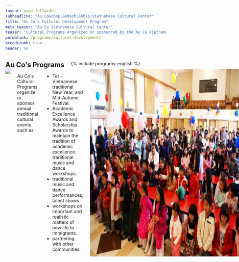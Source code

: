 ```yaml
---
layout: page-fullwidth
subheadline: "Au Co&nbsp;&mdash;&nbsp;Vietnamese Cultural Center"
title: "Au Co's Cultural Development Program"
meta_teaser: "Au Co Vietnamese Cultural Center"
teaser: "Cultural Programs organized or sponsored by the Au Co Vietnamese Cultural Center."
permalink: /programs/cultural-development/
breadcrumb: true
header: no
---
```

<!--more-->
<div class="row">
<div class="medium-4 medium-push-8 columns">
<h2 style="margin: 0px">Au Co's Programs</h2>
        {% include programs-english %}
</div><!-- /.medium-4.columns -->
<div class="medium-8 medium-pull-4 columns" markdown="1">
<img width="424" src="{{ site.urlimg }}seaacc-logo.png">

Au Co's Cultural Programs organize or sponsor annual traditional cultural events such as   
<ul> 
<li>Tet - Vietnamese traditional New Year, and Mid-Autumn Festival.</li>
<li>Academic Excellence Awards and Scholarship Awards to maintain the tradition of academic excellence. traditional music and dance workshops.</li>
<li>traditional music and dance performances, talent shows.</li>
<li>workshops on important and realistic matters of new life to immigrants.</li>
<li>partnering with other communities.</li>
</ul>

<img width="100%" height="auto" align="center" alt="" src="/images/au-co-cultural-program-01.jpg">
<p>&nbsp;</p>
<img width="100%" height="auto" align="center" alt="" src="/images/au-co-cultural-program-02.jpg">

For more information about Youth Team activities, please visit homepage at <a href="http://aucoproductions.weebly.com/index.html">AuCo Productions</a>, or <a href="http://www.facebook.com/aucoproductions">Facebook AuCo Pro</a>

</div><!-- /.row -->
